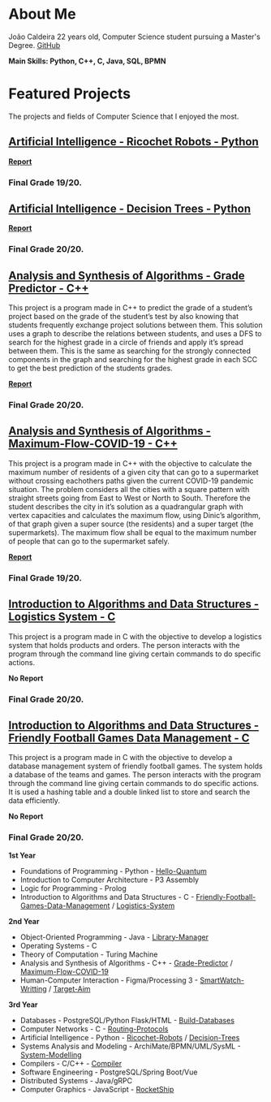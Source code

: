 # About Me
João Caldeira 22 years old, Computer Science student pursuing a Master's Degree. [GitHub](https://github.com/joaomiguelcaldeira)

**Main Skills: Python, C++, C, Java, SQL, BPMN**

# Featured Projects
The projects and fields of Computer Science that I enjoyed the most.

## [Artificial Intelligence - Ricochet Robots - Python](https://github.com/joaomiguelcaldeira/my-portfolio/tree/master/Bachelor-Projects/Ricochet-Robots)


**[Report](https://github.com/joaomiguelcaldeira/my-portfolio/blob/master/Bachelor-Projects/Ricochet-Robots/relatorio%20ia.pdf)**
### **Final Grade 19/20.**

## [Artificial Intelligence - Decision Trees - Python](https://github.com/joaomiguelcaldeira/my-portfolio/tree/master/Bachelor-Projects/Decision-Trees)


**[Report](https://github.com/joaomiguelcaldeira/my-portfolio/blob/master/Bachelor-Projects/Decision-Trees/tg001.pdf)**
### **Final Grade 20/20.**

## [Analysis and Synthesis of Algorithms - Grade Predictor - C++](https://github.com/joaomiguelcaldeira/my-portfolio/tree/master/Bachelor-Projects/Grade-Predictor)

This project is a program made in C++ to predict the grade of a student’s project based on the grade of the student’s test by also knowing that students frequently exchange project solutions between them. This solution uses a graph to describe the relations between students, and uses a DFS to search for the highest grade in a circle of friends and apply it’s spread between them. This is the same as searching for the strongly connected components in the graph and searching for the highest grade in each SCC to get the best prediction of the students grades.

**[Report](https://github.com/joaomiguelcaldeira/my-portfolio/blob/master/Bachelor-Projects/Grade-Predictor/relatorio.pdf)**
### **Final Grade 20/20.**

## [Analysis and Synthesis of Algorithms - Maximum-Flow-COVID-19 - C++](https://github.com/joaomiguelcaldeira/my-portfolio/tree/master/Bachelor-Projects/Maximum-Flow-COVID-19)

This project is a program made in C++ with the objective to calculate the maximum number of residents of a given city that can go to a supermarket without crossing eachothers paths given the current COVID-19 pandemic situation. The problem considers all the cities with a square pattern with straight streets going from East to West or North to South. Therefore the student describes the city in it’s solution as a quadrangular graph with vertex capacities and calculates the maximum flow, using Dinic’s algorithm, of that graph given a super source (the residents) and a super target (the supermarkets). The maximum flow shall be equal to the maximum number of people that can go to the supermarket safely.

**[Report](https://github.com/joaomiguelcaldeira/my-portfolio/blob/master/Bachelor-Projects/Maximum-Flow-COVID-19/relatorio.pdf)**
### **Final Grade 19/20.**

## [Introduction to Algorithms and Data Structures - Logistics System - C](https://github.com/joaomiguelcaldeira/my-portfolio/tree/master/Bachelor-Projects/Logistics-System)

This project is a program made in C with the objective to develop a logistics system that holds products and orders. The person interacts with the program through the command line giving certain commands to do specific actions. 

**No Report**
### **Final Grade 20/20.**

## [Introduction to Algorithms and Data Structures -  Friendly Football Games Data Management - C](https://github.com/joaomiguelcaldeira/my-portfolio/tree/master/Bachelor-Projects/Friendly%20Football%20Games%20Data%20Management)

This project is a program made in C with the objective to develop a database management system of friendly football games. The system holds a database of the teams and games. The person interacts with the program through the command line giving certain commands to do specific actions. It is used a hashing table and a double linked list to store and search the data efficiently.

**No Report**
### **Final Grade 20/20.**
**1st Year**
- Foundations of Programming                      - Python                          - [Hello-Quantum](https://github.com/joaomiguelcaldeira/my-portfolio/tree/master/Bachelor-Projects/Hello-Quantum)                       
- Introduction to Computer Architecture           - P3 Assembly                  
- Logic for Programming                           - Prolog            
- Introduction to Algorithms and Data Structures  - C                               - [Friendly-Football-Games-Data-Management](https://github.com/joaomiguelcaldeira/my-portfolio/tree/master/Bachelor-Projects/Friendly%20Football%20Games%20Data%20Management) / [Logistics-System](https://github.com/joaomiguelcaldeira/my-portfolio/tree/master/Bachelor-Projects/Logistics-System)                  

**2nd Year**
- Object-Oriented Programming                     - Java                            - [Library-Manager](https://github.com/joaomiguelcaldeira/my-portfolio/tree/master/Bachelor-Projects/Library-Manager)                         
- Operating Systems                               - C                            
- Theory of Computation                           - Turing Machine            
- Analysis and Synthesis of Algorithms            - C++                             - [Grade-Predictor](https://github.com/joaomiguelcaldeira/my-portfolio/tree/master/Bachelor-Projects/Grade-Predictor) / [Maximum-Flow-COVID-19](https://github.com/joaomiguelcaldeira/my-portfolio/tree/master/Bachelor-Projects/Maximum-Flow-COVID-19)                                                      
- Human-Computer Interaction                      - Figma/Processing 3              - [SmartWatch-Writting](https://github.com/joaomiguelcaldeira/my-portfolio/tree/master/Bachelor-Projects/SmartWatch-Writting) / [Target-Aim](https://github.com/joaomiguelcaldeira/my-portfolio/tree/master/Bachelor-Projects/Target-Aim)                      

**3rd Year**
- Databases                                       - PostgreSQL/Python Flask/HTML    - [Build-Databases](https://github.com/joaomiguelcaldeira/my-portfolio/tree/master/Bachelor-Projects/Build-Database)
- Computer Networks                               - C                               - [Routing-Protocols](https://github.com/joaomiguelcaldeira/my-portfolio/tree/master/Bachelor-Projects/Routing-Protocols)                            
- Artificial Intelligence                         - Python                          - [Ricochet-Robots](https://github.com/joaomiguelcaldeira/my-portfolio/tree/master/Bachelor-Projects/Ricochet-Robots) / [Decision-Trees](https://github.com/joaomiguelcaldeira/my-portfolio/tree/master/Bachelor-Projects/Decision-Trees)                      
- Systems Analysis and Modeling                   - ArchiMate/BPMN/UML/SysML        - [System-Modelling](https://github.com/joaomiguelcaldeira/my-portfolio/tree/master/Bachelor-Projects/System-Modelling)     
- Compilers                                       - C/C++                           - [Compiler](https://github.com/joaomiguelcaldeira/my-portfolio/tree/master/Bachelor-Projects/Compiler)                        
- Software Engineering                            - PostgreSQL/Spring Boot/Vue   
- Distributed Systems                             - Java/gRPC
- Computer Graphics                               - JavaScript                      - [RocketShip](https://github.com/joaomiguelcaldeira/my-portfolio/tree/master/Bachelor-Projects/RocketShip)                    
